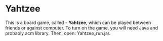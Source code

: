 # Yahtzee
This is a board game, called - **Yahtzee**, which can be played between friends or against computer. 
To turn on the game, you will need Java and probably acm library. Then, open: Yahtzee_run.jar.
